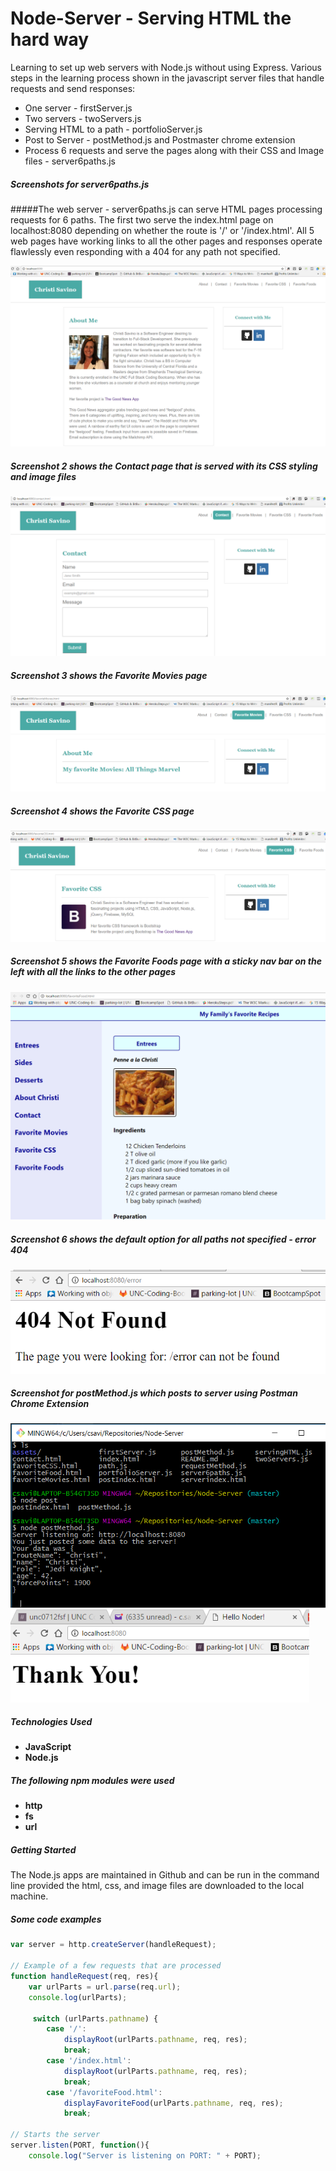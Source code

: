 # Node-Server - Serving HTML the hard way

Learning to set up web servers with Node.js without using Express. Various steps in the learning process shown in the javascript server files that handle requests and send responses:
* One server - firstServer.js
* Two servers - twoServers.js
* Serving HTML to a path - portfolioServer.js
* Post to Server - postMethod.js and Postmaster chrome extension
* Process 6 requests and serve the pages along with their CSS and Image files - server6paths.js

##### Screenshots for server6paths.js

#####The web server - server6paths.js can serve HTML pages processing requests for 6 paths. The first two serve the index.html page on localhost:8080 depending on whether the route is '/' or '/index.html'. All 5 web pages have working links to all the other pages and responses operate flawlessly even responding with a 404 for any path not specified.

![Alt text](/assets/images/server1.PNG?raw=true )

##### Screenshot 2 shows the Contact page that is served with its CSS styling and image files
![Alt text](/assets/images/server2.PNG?raw=true )

##### Screenshot 3 shows the Favorite Movies page
![Alt text](/assets/images/server3.PNG?raw=true )

##### Screenshot 4 shows the Favorite CSS page
![Alt text](/assets/images/server4.PNG?raw=true )

##### Screenshot 5 shows the Favorite Foods page with a sticky nav bar on the left with all the links to the other pages

![Alt text](/assets/images/server5.PNG?raw=true )

##### Screenshot 6 shows the default option for all paths not specified - error 404

![Alt text](/assets/images/server6.PNG?raw=true )

##### Screenshot for postMethod.js which posts to server using Postman Chrome Extension

![Alt text](/assets/images/postMethod.PNG?raw=true )
![Alt text](/assets/images/post2.PNG?raw=true )

##### Technologies Used
* **JavaScript**
* **Node.js**

##### The following npm modules were used
* **http**
* **fs**
* **url**

##### Getting Started
The Node.js apps are maintained in Github and can be run in the command line provided the html, css, and image files are downloaded to the local machine.

##### Some code examples
```javascript
var server = http.createServer(handleRequest);

// Example of a few requests that are processed
function handleRequest(req, res){
    var urlParts = url.parse(req.url);
    console.log(urlParts);

     switch (urlParts.pathname) {
        case '/':
            displayRoot(urlParts.pathname, req, res);
            break;
        case '/index.html':
            displayRoot(urlParts.pathname, req, res);
            break;
        case '/favoriteFood.html':
            displayFavoriteFood(urlParts.pathname, req, res);
            break;

// Starts the server
server.listen(PORT, function(){
    console.log("Server is listening on PORT: " + PORT);
```

